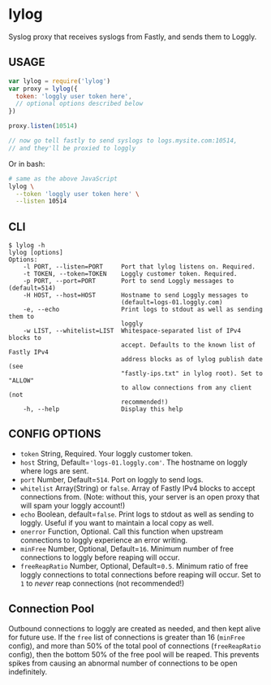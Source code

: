 # lylog

Syslog proxy that receives syslogs from Fastly, and sends them to
Loggly.

## USAGE

```javascript
var lylog = require('lylog')
var proxy = lylog({
  token: 'loggly user token here',
  // optional options described below
})

proxy.listen(10514)

// now go tell fastly to send syslogs to logs.mysite.com:10514,
// and they'll be proxied to loggly
```

Or in bash:

```bash
# same as the above JavaScript
lylog \
  --token 'loggly user token here' \
  --listen 10514
```

## CLI

```
$ lylog -h
lylog [options]
Options:
    -l PORT, --listen=PORT     Port that lylog listens on. Required.
    -t TOKEN, --token=TOKEN    Loggly customer token. Required.
    -p PORT, --port=PORT       Port to send Loggly messages to (default=514)
    -H HOST, --host=HOST       Hostname to send Loggly messages to
                               (default=logs-01.loggly.com)
    -e, --echo                 Print logs to stdout as well as sending them to
                               loggly
    -w LIST, --whitelist=LIST  Whitespace-separated list of IPv4 blocks to
                               accept. Defaults to the known list of Fastly IPv4
                               address blocks as of lylog publish date (see
                               "fastly-ips.txt" in lylog root). Set to "ALLOW"
                               to allow connections from any client (not
                               recommended!)
    -h, --help                 Display this help
```

## CONFIG OPTIONS

* `token` String, Required.  Your loggly customer token.
* `host` String, Default=`'logs-01.loggly.com'`.  The hostname on
  loggly where logs are sent.
* `port` Number, Default=`514`.  Port on loggly to send logs.
* `whitelist` Array(String) or `false`.  Array of Fastly IPv4 blocks
  to accept connections from.  (Note: without this, your server is an
  open proxy that will spam your loggly account!)
* `echo` Boolean, default=`false`.  Print logs to stdout as well as
  sending to loggly.  Useful if you want to maintain a local copy as
  well.
* `onerror` Function, Optional.  Call this function when
  upstream connections to loggly experience an error writing.
* `minFree` Number, Optional, Default=`16`.  Minimum number of free
  connections to loggly before reaping will occur.
* `freeReapRatio` Number, Optional, Default=`0.5`.  Minimum ratio of
  free loggly connections to total connections before reaping will
  occur.  Set to `1` to *never* reap connections (not recommended!)

## Connection Pool

Outbound connections to loggly are created as needed, and then kept
alive for future use.  If the `free` list of connections is greater
than 16 (`minFree` config), and more than 50% of the total pool of
connections (`freeReapRatio` config), then the bottom 50% of the free pool
will be reaped.  This prevents spikes from causing an abnormal number
of connections to be open indefinitely.
